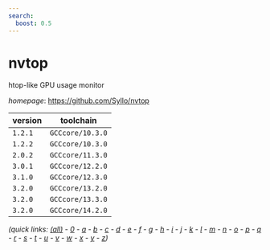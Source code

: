 ```yaml
---
search:
  boost: 0.5
---
```

# nvtop

htop-like GPU usage monitor

*homepage*: <https://github.com/Syllo/nvtop>

version | toolchain
--------|----------
``1.2.1`` | ``GCCcore/10.3.0``
``1.2.2`` | ``GCCcore/10.3.0``
``2.0.2`` | ``GCCcore/11.3.0``
``3.0.1`` | ``GCCcore/12.2.0``
``3.1.0`` | ``GCCcore/12.3.0``
``3.2.0`` | ``GCCcore/13.2.0``
``3.2.0`` | ``GCCcore/13.3.0``
``3.2.0`` | ``GCCcore/14.2.0``


*(quick links: [(all)](../index.md) - [0](../0/index.md) - [a](../a/index.md) - [b](../b/index.md) - [c](../c/index.md) - [d](../d/index.md) - [e](../e/index.md) - [f](../f/index.md) - [g](../g/index.md) - [h](../h/index.md) - [i](../i/index.md) - [j](../j/index.md) - [k](../k/index.md) - [l](../l/index.md) - [m](../m/index.md) - [n](../n/index.md) - [o](../o/index.md) - [p](../p/index.md) - [q](../q/index.md) - [r](../r/index.md) - [s](../s/index.md) - [t](../t/index.md) - [u](../u/index.md) - [v](../v/index.md) - [w](../w/index.md) - [x](../x/index.md) - [y](../y/index.md) - [z](../z/index.md))*

